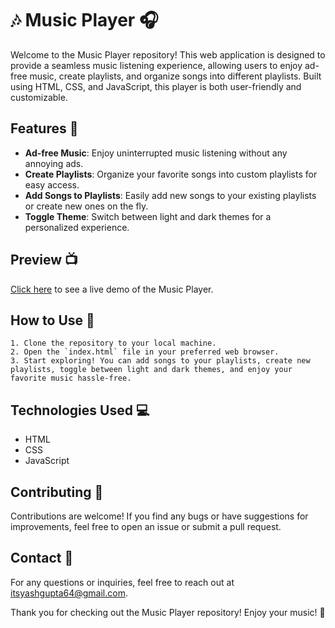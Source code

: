 # 🎶 Music Player 🎧

Welcome to the Music Player repository! This web application is designed to provide a seamless music listening experience, allowing users to enjoy ad-free music, create playlists, and organize songs into different playlists. Built using HTML, CSS, and JavaScript, this player is both user-friendly and customizable.

## Features 🚀

- **Ad-free Music**: Enjoy uninterrupted music listening without any annoying ads.
- **Create Playlists**: Organize your favorite songs into custom playlists for easy access.
- **Add Songs to Playlists**: Easily add new songs to your existing playlists or create new ones on the fly.
- **Toggle Theme**: Switch between light and dark themes for a personalized experience.


## Preview 📺

[Click here](https://yash-963.github.io/music_player/) to see a live demo of the Music Player.

## How to Use 📝

    1. Clone the repository to your local machine.
    2. Open the `index.html` file in your preferred web browser.
    3. Start exploring! You can add songs to your playlists, create new playlists, toggle between light and dark themes, and enjoy your favorite music hassle-free.

## Technologies Used 💻

- HTML
- CSS
- JavaScript

## Contributing 🤝

Contributions are welcome! If you find any bugs or have suggestions for improvements, feel free to open an issue or submit a pull request.



## Contact 📧

For any questions or inquiries, feel free to reach out at itsyashgupta64@gmail.com.

Thank you for checking out the Music Player repository! Enjoy your music! 🎵
